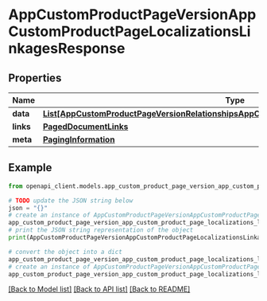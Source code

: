 # AppCustomProductPageVersionAppCustomProductPageLocalizationsLinkagesResponse


## Properties

Name | Type | Description | Notes
------------ | ------------- | ------------- | -------------
**data** | [**List[AppCustomProductPageVersionRelationshipsAppCustomProductPageLocalizationsDataInner]**](AppCustomProductPageVersionRelationshipsAppCustomProductPageLocalizationsDataInner.md) |  | 
**links** | [**PagedDocumentLinks**](PagedDocumentLinks.md) |  | 
**meta** | [**PagingInformation**](PagingInformation.md) |  | [optional] 

## Example

```python
from openapi_client.models.app_custom_product_page_version_app_custom_product_page_localizations_linkages_response import AppCustomProductPageVersionAppCustomProductPageLocalizationsLinkagesResponse

# TODO update the JSON string below
json = "{}"
# create an instance of AppCustomProductPageVersionAppCustomProductPageLocalizationsLinkagesResponse from a JSON string
app_custom_product_page_version_app_custom_product_page_localizations_linkages_response_instance = AppCustomProductPageVersionAppCustomProductPageLocalizationsLinkagesResponse.from_json(json)
# print the JSON string representation of the object
print(AppCustomProductPageVersionAppCustomProductPageLocalizationsLinkagesResponse.to_json())

# convert the object into a dict
app_custom_product_page_version_app_custom_product_page_localizations_linkages_response_dict = app_custom_product_page_version_app_custom_product_page_localizations_linkages_response_instance.to_dict()
# create an instance of AppCustomProductPageVersionAppCustomProductPageLocalizationsLinkagesResponse from a dict
app_custom_product_page_version_app_custom_product_page_localizations_linkages_response_from_dict = AppCustomProductPageVersionAppCustomProductPageLocalizationsLinkagesResponse.from_dict(app_custom_product_page_version_app_custom_product_page_localizations_linkages_response_dict)
```
[[Back to Model list]](../README.md#documentation-for-models) [[Back to API list]](../README.md#documentation-for-api-endpoints) [[Back to README]](../README.md)


